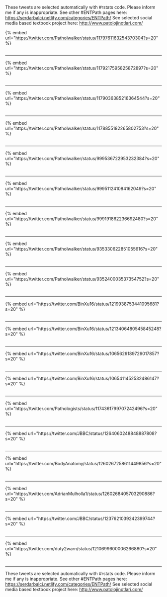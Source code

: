 

These tweets are selected automatically with #rstats code. Please inform me if any is inappropriate.
See other #ENTPath pages here: https://serdarbalci.netlify.com/categories/ENTPath/ 
See selected social media based textbook project here: http://www.patolojinotlari.com/

{% embed url="https://twitter.com/Patholwalker/status/1179761163254370304?s=20" %}<br>
<br>
<hr>
{% embed url="https://twitter.com/Patholwalker/status/1179217595825872897?s=20" %}<br>
<br>
<hr>
{% embed url="https://twitter.com/Patholwalker/status/1179036385216364544?s=20" %}<br>
<br>
<hr>
{% embed url="https://twitter.com/Patholwalker/status/1178855182265802753?s=20" %}<br>
<br>
<hr>
{% embed url="https://twitter.com/Patholwalker/status/999536722953232384?s=20" %}<br>
<br>
<hr>
{% embed url="https://twitter.com/Patholwalker/status/999511241084162049?s=20" %}<br>
<br>
<hr>
{% embed url="https://twitter.com/Patholwalker/status/999191862236692480?s=20" %}<br>
<br>
<hr>
{% embed url="https://twitter.com/Patholwalker/status/935330622851055616?s=20" %}<br>
<br>
<hr>
{% embed url="https://twitter.com/Patholwalker/status/935240003537354752?s=20" %}<br>
<br>
<hr>
{% embed url="https://twitter.com/BinXu16/status/1219938753441095681?s=20" %}<br>
<br>
<hr>
{% embed url="https://twitter.com/BinXu16/status/1213406480545845248?s=20" %}<br>
<br>
<hr>
{% embed url="https://twitter.com/BinXu16/status/1065629189729017857?s=20" %}<br>
<br>
<hr>
{% embed url="https://twitter.com/BinXu16/status/1065411452532486147?s=20" %}<br>
<br>
<hr>
{% embed url="https://twitter.com/Pathologists/status/1174361799707242496?s=20" %}<br>
<br>
<hr>
{% embed url="https://twitter.com/JBBC/status/1264060248848887808?s=20" %}<br>
<br>
<hr>
{% embed url="https://twitter.com/BodyAnatomy/status/1260267258611449856?s=20" %}<br>
<br>
<hr>
{% embed url="https://twitter.com/AdrianMulholla1/status/1260268405703290886?s=20" %}<br>
<br>
<hr>
{% embed url="https://twitter.com/JBBC/status/1237621039242399744?s=20" %}<br>
<br>
<hr>
{% embed url="https://twitter.com/duty2warn/status/1210699600006266880?s=20" %}<br>
<br>
<hr>


These tweets are selected automatically with #rstats code. Please inform me if any is inappropriate.
See other #ENTPath pages here: https://serdarbalci.netlify.com/categories/ENTPath/ 
See selected social media based textbook project here: http://www.patolojinotlari.com/
